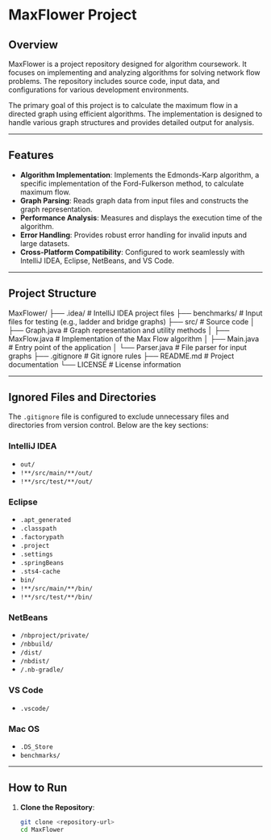 # MaxFlower Project

## Overview
MaxFlower is a project repository designed for algorithm coursework. It focuses on implementing and analyzing algorithms for solving network flow problems. The repository includes source code, input data, and configurations for various development environments.

The primary goal of this project is to calculate the maximum flow in a directed graph using efficient algorithms. The implementation is designed to handle various graph structures and provides detailed output for analysis.

---

## Features
- **Algorithm Implementation**: Implements the Edmonds-Karp algorithm, a specific implementation of the Ford-Fulkerson method, to calculate maximum flow.
- **Graph Parsing**: Reads graph data from input files and constructs the graph representation.
- **Performance Analysis**: Measures and displays the execution time of the algorithm.
- **Error Handling**: Provides robust error handling for invalid inputs and large datasets.
- **Cross-Platform Compatibility**: Configured to work seamlessly with IntelliJ IDEA, Eclipse, NetBeans, and VS Code.

---

## Project Structure
MaxFlower/ ├── .idea/ # IntelliJ IDEA project files ├── benchmarks/ # Input files for testing (e.g., ladder and bridge graphs) ├── src/ # Source code │ ├── Graph.java # Graph representation and utility methods │ ├── MaxFlow.java # Implementation of the Max Flow algorithm │ ├── Main.java # Entry point of the application │ └── Parser.java # File parser for input graphs ├── .gitignore # Git ignore rules ├── README.md # Project documentation └── LICENSE # License information

---

## Ignored Files and Directories
The `.gitignore` file is configured to exclude unnecessary files and directories from version control. Below are the key sections:

### IntelliJ IDEA
- `out/`
- `!**/src/main/**/out/`
- `!**/src/test/**/out/`

### Eclipse
- `.apt_generated`
- `.classpath`
- `.factorypath`
- `.project`
- `.settings`
- `.springBeans`
- `.sts4-cache`
- `bin/`
- `!**/src/main/**/bin/`
- `!**/src/test/**/bin/`

### NetBeans
- `/nbproject/private/`
- `/nbbuild/`
- `/dist/`
- `/nbdist/`
- `/.nb-gradle/`

### VS Code
- `.vscode/`

### Mac OS
- `.DS_Store`
- `benchmarks/`

---

## How to Run

1. **Clone the Repository**:
   ```bash
   git clone <repository-url>
   cd MaxFlower